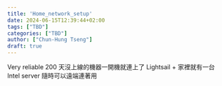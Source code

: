 ```yaml
---
title: 'Home_network_setup'
date: 2024-06-15T12:39:44+02:00
tags: ["TBD"]
categories: ["TBD"]
author: ["Chun-Hung Tseng"]
draft: true
---
```


Very reliable 
200 天沒上線的機器一開機就連上了
Lightsail + 家裡就有一台 Intel server 隨時可以遠端連著用